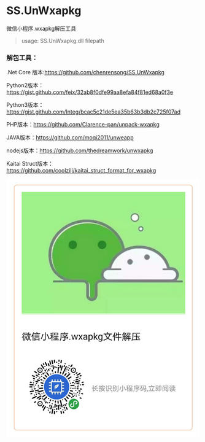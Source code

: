 # SS.UnWxapkg
微信小程序.wxapkg解压工具
> usage: SS.UnWxapkg.dll filepath

### 解包工具：
.Net Core 版本:https://github.com/chenrensong/SS.UnWxapkg

Python2版本：https://gist.github.com/feix/32ab8f0dfe99aa8efa84f81ed68a0f3e

Python3版本：https://gist.github.com/Integ/bcac5c21de5ea35b63b3db2c725f07ad

PHP版本：https://github.com/Clarence-pan/unpack-wxapkg

JAVA版本：https://github.com/moqi2011/unweapp

nodejs版本：https://github.com/thedreamwork/unwxapkg

Kaitai Struct版本：https://github.com/coolzilj/kaitai_struct_format_for_wxapkg

![](/assets/miniapp.jpg)